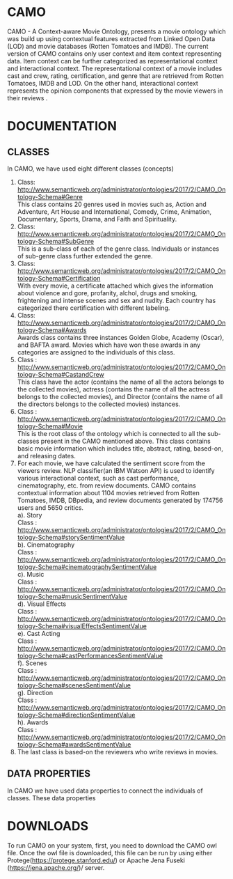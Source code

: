 # CAMO
CAMO - A Context-aware Movie Ontology, presents a movie ontology which was build up using contextual features extracted from Linked Open Data (LOD) and movie databases (Rotten Tomatoes and IMDB). The current version of CAMO contains only user context and item context representing data. Item context can be further categorized as representational context and interactional context. The representational context of a movie includes cast and crew, rating, certification, and genre that are retrieved from Rotten Tomatoes, IMDB and LOD.
On the other hand, interactional context represents the opinion components that expressed by the movie viewers in their reviews
.

# DOCUMENTATION
## CLASSES
In CAMO, we have used eight different classes (concepts)  
1. Class: http://www.semanticweb.org/administrator/ontologies/2017/2/CAMO_Ontology-Schema#Genre  
This class contains 20 genres used in movies such as, Action and Adventure, Art House and International, Comedy, Crime, Animation,
Documentary, Sports, Drama, and Faith and Spirituality.  
2. Class: http://www.semanticweb.org/administrator/ontologies/2017/2/CAMO_Ontology-Schema#SubGenre  
This is a sub-class of each of the genre class. Individuals or instances of sub-genre class further extended the genre.  
3. Class: http://www.semanticweb.org/administrator/ontologies/2017/2/CAMO_Ontology-Schema#Certification  
With every movie, a certificate attached which gives the information about violence and gore, profanity, alchol, drugs and smoking, frightening and intense scenes and sex and nudity. Each country has categorized there certification with different labeling.  
4. Class: http://www.semanticweb.org/administrator/ontologies/2017/2/CAMO_Ontology-Schema#Awards  
Awards class contains three instances Golden Globe, Academy (Oscar), and BAFTA award. Movies which have won these awards in any categories are assigned to the individuals of this class.  
5. Class : http://www.semanticweb.org/administrator/ontologies/2017/2/CAMO_Ontology-Schema#CastandCrew  
This class have the actor (contains the name of all the actors belongs to the collected movies), actress (contains the name of all the actress belongs to the collected movies), and Director (contains the name of all the directors belongs to the collected movies) instances.  
6. Class : http://www.semanticweb.org/administrator/ontologies/2017/2/CAMO_Ontology-Schema#Movie  
This is the root class of the ontology which is connected to all the sub-classes present in the CAMO mentioned above. This class contains basic movie information which includes title, abstract, rating, based-on, and releasing dates.  
7. For each movie, we have calculated the sentiment score from the viewers review. NLP classifier(an IBM Watson API) is used to identify various interactional context, such as cast performance, cinematography, etc. from review documents. CAMO contains contextual information about 1104 movies retrieved from Rotten Tomatoes, IMDB, DBpedia, and review documents generated by 174756 users and 5650 critics.  
   a). Story  
      Class : http://www.semanticweb.org/administrator/ontologies/2017/2/CAMO_Ontology-Schema#storySentimentValue  
   b). Cinematography  
      Class : http://www.semanticweb.org/administrator/ontologies/2017/2/CAMO_Ontology-Schema#cinematographySentimentValue  
   c). Music  
      Class : http://www.semanticweb.org/administrator/ontologies/2017/2/CAMO_Ontology-Schema#musicSentimentValue  
   d). Visual Effects  
      Class : http://www.semanticweb.org/administrator/ontologies/2017/2/CAMO_Ontology-Schema#visualEffectsSentimentValue  
   e). Cast Acting  
      Class : http://www.semanticweb.org/administrator/ontologies/2017/2/CAMO_Ontology-Schema#castPerformancesSentimentValue  
   f). Scenes  
      Class : http://www.semanticweb.org/administrator/ontologies/2017/2/CAMO_Ontology-Schema#scenesSentimentValue  
   g). Direction  
      Class : http://www.semanticweb.org/administrator/ontologies/2017/2/CAMO_Ontology-Schema#directionSentimentValue  
   h). Awards  
      Class : http://www.semanticweb.org/administrator/ontologies/2017/2/CAMO_Ontology-Schema#awardsSentimentValue  
8. The last class is based-on the reviewers who write reviews in movies.  

## DATA PROPERTIES  
In CAMO we have used data properties to connect the individuals of classes. These data properties 



# DOWNLOADS

To run CAMO on your system, first, you need to download the CAMO owl file. Once the owl file is downloaded, this file can be run by using either Protege(https://protege.stanford.edu/) or Apache Jena Fuseki (https://jena.apache.org/)/ server.


